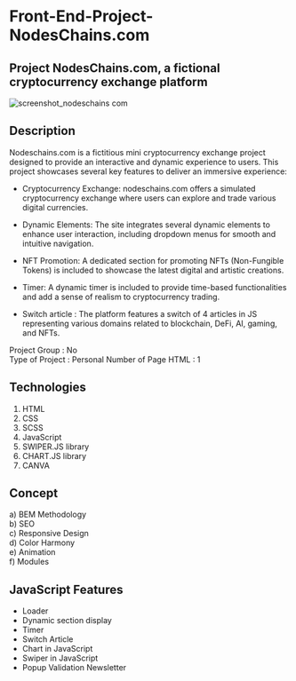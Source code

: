 # Front-End-Project-NodesChains.com
## Project NodesChains.com, a fictional cryptocurrency exchange platform
![screenshot_nodeschains com](https://github.com/GMKRAKEN23/Front-End-Project-NodesChains.com/assets/149949090/aad94e09-103d-4bb2-9569-8fe6624e654e)
## Description 
Nodeschains.com is a fictitious mini cryptocurrency exchange project designed to provide an interactive and dynamic experience to users. This project showcases several key features to deliver an immersive experience:

- Cryptocurrency Exchange: nodeschains.com offers a simulated cryptocurrency exchange where users can explore and trade various digital currencies.

- Dynamic Elements: The site integrates several dynamic elements to enhance user interaction, including dropdown menus for smooth and intuitive navigation.

- NFT Promotion: A dedicated section for promoting NFTs (Non-Fungible Tokens) is included to showcase the latest digital and artistic creations.

- Timer: A dynamic timer is included to provide time-based functionalities and add a sense of realism to cryptocurrency trading.

- Switch article : The platform features a switch of 4 articles in JS representing various domains related to blockchain, DeFi, AI, gaming, and NFTs.
  
Project Group : No  
Type of Project : Personal
Number of Page HTML : 1
## Technologies 
1. HTML
2. CSS
3. SCSS
4. JavaScript
5. SWIPER.JS library
6. CHART.JS library
7. CANVA

## Concept 
a) BEM Methodology     
b) SEO    
c) Responsive Design    
d) Color Harmony  
e) Animation  
f) Modules

## JavaScript Features
- Loader
- Dynamic section display
- Timer
- Switch Article
- Chart in JavaScript
- Swiper in JavaScript
- Popup Validation Newsletter
